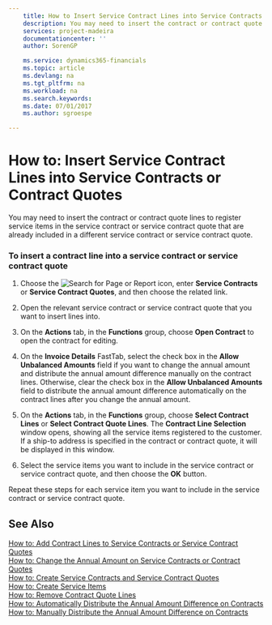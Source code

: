 ```yaml
---
    title: How to Insert Service Contract Lines into Service Contracts or Contract Quotes | Microsoft Docs
    description: You may need to insert the contract or contract quote lines to register service items in the service contract or service contract quote that are already included in a different service contract or service contract quote.
    services: project-madeira
    documentationcenter: ''
    author: SorenGP

    ms.service: dynamics365-financials
    ms.topic: article
    ms.devlang: na
    ms.tgt_pltfrm: na
    ms.workload: na
    ms.search.keywords:
    ms.date: 07/01/2017
    ms.author: sgroespe

---
```

# How to: Insert Service Contract Lines into Service Contracts or Contract Quotes
You may need to insert the contract or contract quote lines to register service items in the service contract or service contract quote that are already included in a different service contract or service contract quote.  
  
### To insert a contract line into a service contract or service contract quote  
  
1.  Choose the ![Search for Page or Report](media/ui-search/search_small.png "Search for Page or Report icon") icon, enter **Service Contracts** or **Service Contract Quotes**, and then choose the related link.  
  
2.  Open the relevant service contract or service contract quote that you want to insert lines into.  
  
3.  On the **Actions** tab, in the **Functions** group, choose **Open Contract** to open the contract for editing.  
  
4.  On the **Invoice Details** FastTab, select the check box in the **Allow Unbalanced Amounts** field if you want to change the annual amount and distribute the annual amount difference manually on the contract lines. Otherwise, clear the check box in the **Allow Unbalanced Amounts** field to distribute the annual amount difference automatically on the contract lines after you change the annual amount.  
  
5.  On the **Actions** tab, in the **Functions** group, choose **Select Contract Lines** or **Select Contract Quote Lines**. The **Contract Line Selection** window opens, showing all the service items registered to the customer. If a ship-to address is specified in the contract or contract quote, it will be displayed in this window.  
  
6.  Select the service items you want to include in the service contract or service contract quote, and then choose the **OK** button.  
  
 Repeat these steps for each service item you want to include in the service contract or service contract quote.  
  
## See Also  
 [How to: Add Contract Lines to Service Contracts or Service Contract Quotes](../how-to-add-contract-lines-to-service-contracts-or-service-contract-quotes.md)   
 [How to: Change the Annual Amount on Service Contracts or Contract Quotes](../how-to-change-the-annual-amount-on-service-contracts-or-contract-quotes.md)   
 [How to: Create Service Contracts and Service Contract Quotes](../how-to-create-service-contracts-and-service-contract-quotes.md)   
 [How to: Create Service Items](../how-to-create-service-items.md)   
 [How to: Remove Contract Quote Lines](../how-to-remove-contract-quote-lines.md)   
 [How to: Automatically Distribute the Annual Amount Difference on Contracts](../how-to-automatically-distribute-the-annual-amount-difference-on-contracts.md)   
 [How to: Manually Distribute the Annual Amount Difference on Contracts](../how-to-manually-distribute-the-annual-amount-difference-on-contracts.md)